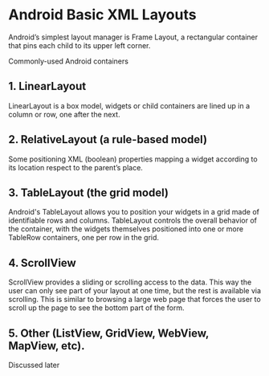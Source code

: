 # Android Basic XML Layouts

Android’s simplest layout manager is Frame Layout, a rectangular container that pins each child to its upper left corner.

Commonly-used Android containers  
## 1. LinearLayout
LinearLayout is a box model, widgets or child containers are lined up in a column or row, one after the next.

## 2. RelativeLayout (a rule-based model)
Some positioning XML (boolean) properties mapping a widget according to its location respect to the parent’s place.

## 3. TableLayout (the grid model)
Android's TableLayout allows you to position your widgets in a grid made of identifiable rows and columns. TableLayout controls the overall behavior of the container, with the widgets themselves positioned into one or more TableRow containers, one per row in the grid.

## 4. ScrollView
ScrollView provides a sliding or scrolling access to the data. This way the user can only see part of your layout at one time, but the rest is available via scrolling. This is similar to browsing a large web page that forces the user to scroll up the page to see the bottom part of the form.

## 5. Other (ListView, GridView, WebView, MapView, etc).
Discussed later


